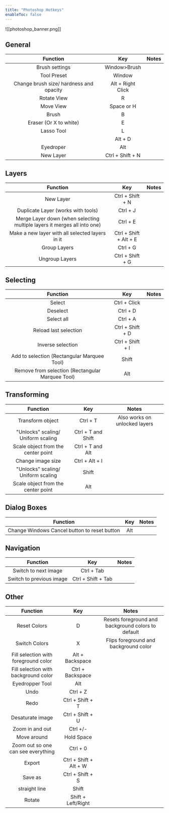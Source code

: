 ```yaml
---
title: "Photoshop Hotkeys"
enableToc: false
---
```


![[photoshop_banner.png]]

## General
|Function|Key|Notes
|:-:|:-:|:-:
|Brush settings|Window>Brush|
|Tool Preset|Window|
|Change brush size/ hardness and opacity|Alt + Right Click|
|Rotate View|R|
|Move View|Space or H|
|Brush|B|
|Eraser (Or X to white)|E|
|Lasso Tool|L|
||Alt + D|
|Eyedroper|Alt|
|New Layer|Ctrl + Shift + N|


## Layers
|Function|Key|Notes
|:-:|:-:|:-:
|New Layer|Ctrl + Shift + N|
|Duplicate Layer (works with tools)|Ctrl + J|
|Merge Layer down (when selecting multiple layers it merges all into one)|Ctrl + E|
|Make a new layer with all selected layers in it|Ctrl + Shift + Alt + E|
|Group Layers|Ctrl + G|
|Ungroup Layers|Ctrl + Shift + G|

## Selecting
|Function|Key|Notes
|:-:|:-:|:-:
|Select|Ctrl + Click|
|Deselect|Ctrl + D|
|Select all|Ctrl + A|
|Reload last selection|Ctrl + Shift + D|
|Inverse selection|Ctrl + Shift + I|
|Add to selection (Rectangular Marquee Tool)|Shift|
|Remove from selection (Rectangular Marquee Tool)|Alt|

## Transforming
|Function|Key|Notes
|:-:|:-:|:-:
|Transform object|Ctrl + T|Also works on unlocked layers
|"Unlocks" scaling/ Uniform scaling|Ctrl + T and Shift|
|Scale object from the center point|Ctrl + T and Alt|
|Change image size|Ctrl + Alt + I|
|"Unlocks" scaling/ Uniform scaling|Shift|
|Scale object from the center point|Alt|

## Dialog Boxes
|Function|Key|Notes
|:-:|:-:|:-:
|Change Windows Cancel button to reset button|Alt|

## Navigation
|Function|Key|Notes
|:-:|:-:|:-:
|Switch to next image|Ctrl + Tab|
|Switch to previous image|Ctrl + Shift + Tab|

## Other
|Function|Key|Notes
|:-:|:-:|:-:
|Reset Colors|D|Resets foreground and background colors to default
|Switch Colors|X|Flips foreground and background color
|Fill selection with foreground color|Alt + Backspace|
|Fill selection with background color|Ctrl + Backspace|
|Eyedropper Tool|Alt|
|Undo|Ctrl + Z|
|Redo|Ctrl + Shift + T|
|Desaturate image|Ctrl + Shift + U|
|Zoom in and out|Ctrl +/-|
|Move around|Hold Space|
|Zoom out so one can see everything|Ctrl + 0|
|Export|Ctrl + Shift + Alt + W|
|Save as|Ctrl + Shift + S|
|straight line|Shift|
|Rotate|Shift + Left/Right|